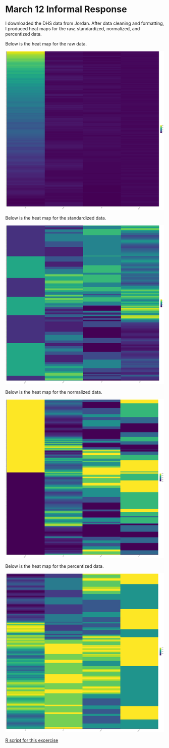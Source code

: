 # March 12 Informal Response

I downloaded the DHS data from Jordan. After data cleaning and formatting, I produced heat maps for the raw, standardized, normalized, and percentized data. 

Below is the heat map for the raw data. 

![raw](raw.png)

Below is the heat map for the standardized data. 

![scale](scale.png)

Below is the heat map for the normalized data. 

![normal](normal.png)

Below is the heat map for the percentized data. 

![percent](percent.png)

[R script for this excercise](20210312.R)

